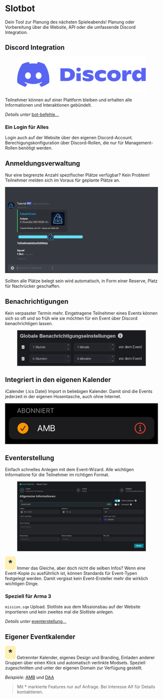 # Slotbot

Dein Tool zur Planung des nächsten Spieleabends! Planung oder Vorbereitung über die Website, API oder die umfassende Discord Integration.

## Discord Integration

<figure><img src="../.gitbook/assets/Discord-Logo+Wordmark-Color.png" alt="Discord Logo mit Schriftzug"><figcaption></figcaption></figure>

Teilnehmer können auf einer Plattform bleiben und erhalten alle Informationen und Interaktionen gebündelt.

_Details unter_ [bot-befehle](bot-befehle/ "mention")__

### Ein Login für Alles

Login auch auf der Website über den eigenen Discord-Account. Berechigungskonfiguration über Discord-Rollen, die nur für Management-Rollen benötigt werden.

## Anmeldungsverwaltung

Nur eine begrenzte Anzahl spezifischer Plätze verfügbar? Kein Problem! Teilnehmer melden sich im Voraus für geplante Plätze an.

![](../.gitbook/assets/Slotbot-Slot.gif)

Sollten alle Plätze belegt sein wird automatisch, in Form einer Reserve, Platz für Nachrücker geschaffen.

## Benachrichtigungen

Kein verpasster Termin mehr. Eingetragene Teilnehmer eines Events können sich so oft und so früh wie sie möchten für ein Event über Discord benachrichtigen lassen.

<figure><img src="../.gitbook/assets/Slotbot-DE-Notifications.png" alt="Konfigurationsmaske der globalen Benachrichtigungseinstellungen im eigenen Profil"><figcaption></figcaption></figure>

## Integriert in den eigenen Kalender

iCalender (.ics Datei) Import in beliebigen Kalender. Damit sind die Events jederzeit in der eigenen Hosentasche, auch ohne Internet.

![](../.gitbook/assets/Slotbot-AppleCalendar-Create9.PNG)

## Eventerstellung

Einfach schnelles Anlegen mit dem Event-Wizard. Alle wichtigen Informatione für die Teilnehmer im richtigen Format.

<figure><img src="../.gitbook/assets/Slotbot-DE-EventWizard.png" alt="Event-Anlage-Maske"><figcaption></figcaption></figure>

<img src="../.gitbook/assets/Badge-Star.png" alt="" data-size="line"> Immer das Gleiche, aber doch nicht die selben Infos? Wenn eine Event-Kopie zu ausführlich ist, können Standards für Event-Typen festgelegt werden. Damit vergisst kein Event-Ersteller mehr die wirklich wichtigen Dinge.

### Speziell für Arma 3

`mission.sqm` Upload. Slotliste aus dem Missionsbau auf der Website importieren und kein zweites mal die Slotliste anlegen.

_Details unter_ [eventerstellung](eventerstellung/ "mention")__

## Eigener Eventkalender

<img src="../.gitbook/assets/Badge-Star.png" alt="" data-size="line"> Getrennter Kalender, eigenes Design und Branding, Einladen anderer Gruppen über einen Klick und automatisch verlinkte Modsets. Speziell zugeschnitten und unter der eigenen Domain zur Verfügung gestellt.

_Beispiele_: [AMB](https://armamachtbock.de/events) und [DAA](https://events.deutsche-arma-allianz.de/events)





> Mit \* markierte Features nur auf Anfrage. Bei Interesse Alf für Details kontaktieren.
